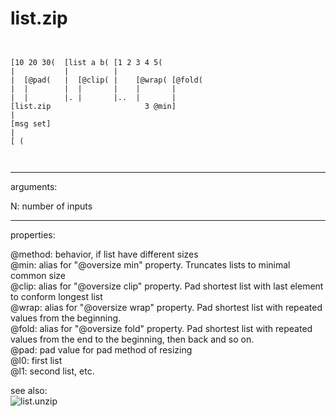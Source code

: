 # list.zip

```


[10 20 30(  [list a b( [1 2 3 4 5(
|           |          |
|  [@pad(   |  [@clip( |    [@wrap( [@fold(
|  |        |  |       |    |       |
|  |        |. |       |..  |       |
[list.zip                     3 @min]
|
[msg set]
|
[ (

            
```
---
arguments:

N: number of inputs<br>

---
properties:

@method: 
            behavior, if list have different sizes<br>
@min: alias for &#34;@oversize min&#34; property. Truncates lists
            to minimal common size<br>
@clip: alias for &#34;@oversize clip&#34; property. Pad shortest
            list with last element to conform longest list<br>
@wrap: alias for &#34;@oversize wrap&#34; property. Pad shortest
            list with repeated values from the beginning.<br>
@fold: alias for &#34;@oversize fold&#34; property. Pad shortest
            list with repeated values from the end to the beginning, then back and so
            on.<br>
@pad: pad value for pad method of
            resizing<br>
@l0: first list<br>
@l1: second list, etc.<br>

see also:<br>
![list.unzip]("img/object_list.unzip.png")
